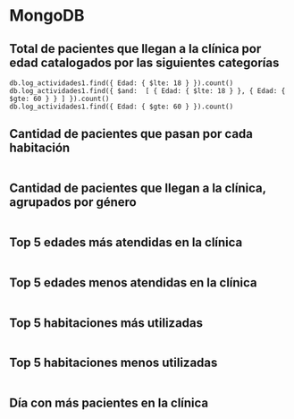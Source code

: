 # MongoDB

## Total de pacientes que llegan a la clínica por edad catalogados por las siguientes categorías

```
db.log_actividades1.find({ Edad: { $lte: 18 } }).count()
db.log_actividades1.find({ $and:  [ { Edad: { $lte: 18 } }, { Edad: { $gte: 60 } } ] }).count()
db.log_actividades1.find({ Edad: { $gte: 60 } }).count()
```

## Cantidad de pacientes que pasan por cada habitación

```
```

## Cantidad de pacientes que llegan a la clínica, agrupados por género

```
```

## Top 5 edades más atendidas en la clínica

```
```

## Top 5 edades menos atendidas en la clínica

```
```

## Top 5 habitaciones más utilizadas

```
```

## Top 5 habitaciones menos utilizadas

```
```

## Día con más pacientes en la clínica

```
```